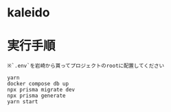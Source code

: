 # kaleido

# 実行手順

```
※`.env`を岩崎から貰ってプロジェクトのrootに配置してください

yarn
docker compose db up
npx prisma migrate dev
npx prisma generate
yarn start

